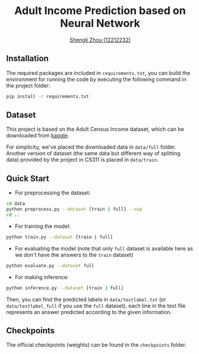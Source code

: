 <br />

<p align="center">
  <h1 align="center">Adult Income Prediction based on Neural Network</h1>
  <p align="center">
    <a href="https://github.com/fz-zsl">Shengli Zhou (12212232)</a>
  </p>
</p>

## Installation

The required packages are included in `requirements.txt`, you can build the environment for running the code by executing the following command in the project folder:

```bash
pip install -r requirements.txt
```

## Dataset

This project is based on the Adult Census Income dataset, which can be downloaded from [kaggle](https://www.kaggle.com/datasets/uciml/adult-census-income).

For simplicity, we've placed the downloaded data in `data/full` folder. Another version of dataset (the same data but different way of splitting data) provided by the project in CS311 is placed in `data/train`.

## Quick Start

- For preprocessing the dataset:

```bash
cd data
python preprocess.py --dataset [train | full] --sep
cd ..
```

- For training the model:

```bash
python train.py --dataset [train | full]
```

- For evaluating the model (note that only `full` dataset is available here as we don't have the answers to the `train` dataset)

```bash
python evaluate.py --dataset full
```

- For making inference:

```bash
python inference.py --dataset [train | full]
```

Then, you can find the predicted labels in `data/testlabel.txt` (or `data/testlabel_full` if you use the `full` dataset), each line in the text file represents an answer predicted according to the given information.

## Checkpoints

The official checkpoints (weights) can be found in the `checkpoints` folder.